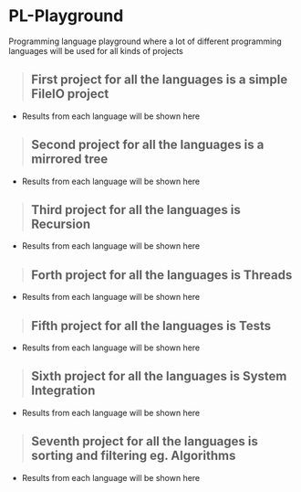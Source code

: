 # PL-Playground
Programming language playground where a lot of different programming languages will be used for all kinds of projects
>## First project for all the languages is a simple FileIO project
- Results from each language will be shown here
>## Second project for all the languages is a mirrored tree
- Results from each language will be shown here
>## Third project for all the languages is Recursion
- Results from each language will be shown here
>## Forth project for all the languages is Threads
- Results from each language will be shown here
>## Fifth project for all the languages is Tests
- Results from each language will be shown here
>## Sixth project for all the languages is System Integration
- Results from each language will be shown here
>## Seventh project for all the languages is sorting and filtering eg. Algorithms
- Results from each language will be shown here